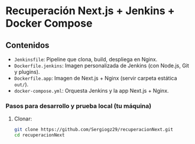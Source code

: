 # Recuperación Next.js + Jenkins + Docker Compose

## Contenidos
- `Jenkinsfile`: Pipeline que clona, build, despliega en Nginx.
- `Dockerfile.jenkins`: Imagen personalizada de Jenkins (con Node.js, Git y plugins).
- `Dockerfile.app`: Imagen de Next.js + Nginx (servir carpeta estática `out/`).
- `docker-compose.yml`: Orquesta Jenkins y la app Next.js + Nginx.

### Pasos para desarrollo y prueba local (tu máquina)
1. Clonar:
   ```bash
   git clone https://github.com/Sergiogz29/recuperacionNext.git
   cd recuperacionNext
